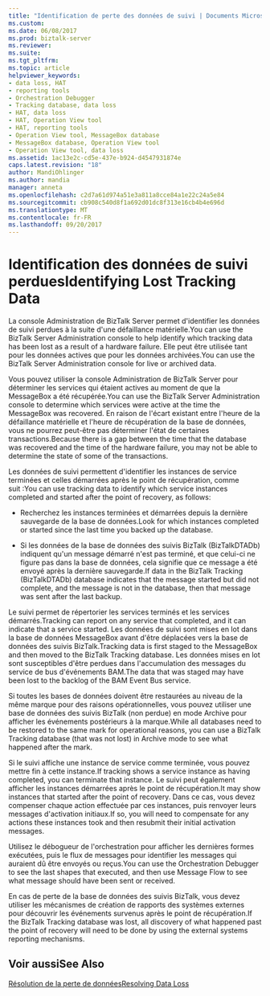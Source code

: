 ```yaml
---
title: "Identification de perte des données de suivi | Documents Microsoft"
ms.custom: 
ms.date: 06/08/2017
ms.prod: biztalk-server
ms.reviewer: 
ms.suite: 
ms.tgt_pltfrm: 
ms.topic: article
helpviewer_keywords:
- data loss, HAT
- reporting tools
- Orchestration Debugger
- Tracking database, data loss
- HAT, data loss
- HAT, Operation View tool
- HAT, reporting tools
- Operation View tool, MessageBox database
- MessageBox database, Operation View tool
- Operation View tool, data loss
ms.assetid: 1ac13e2c-cd5e-437e-b924-d4547931874e
caps.latest.revision: "18"
author: MandiOhlinger
ms.author: mandia
manager: anneta
ms.openlocfilehash: c2d7a61d974a51e3a811a8cce84a1e22c24a5e84
ms.sourcegitcommit: cb908c540d8f1a692d01dc8f313e16cb4b4e696d
ms.translationtype: MT
ms.contentlocale: fr-FR
ms.lasthandoff: 09/20/2017
---
```

# <a name="identifying-lost-tracking-data"></a><span data-ttu-id="a0031-102">Identification des données de suivi perdues</span><span class="sxs-lookup"><span data-stu-id="a0031-102">Identifying Lost Tracking Data</span></span>
<span data-ttu-id="a0031-103">La console Administration de BizTalk Server permet d'identifier les données de suivi perdues à la suite d'une défaillance matérielle.</span><span class="sxs-lookup"><span data-stu-id="a0031-103">You can use the BizTalk Server Administration console to help identify which tracking data has been lost as a result of a hardware failure.</span></span> <span data-ttu-id="a0031-104">Elle peut être utilisée tant pour les données actives que pour les données archivées.</span><span class="sxs-lookup"><span data-stu-id="a0031-104">You can use the BizTalk Server Administration console for live or archived data.</span></span>  
  
 <span data-ttu-id="a0031-105">Vous pouvez utiliser la console Administration de BizTalk Server pour déterminer les services qui étaient actives au moment de que la MessageBox a été récupérée.</span><span class="sxs-lookup"><span data-stu-id="a0031-105">You can use the BizTalk Server Administration console to determine which services were active at the time the MessageBox was recovered.</span></span> <span data-ttu-id="a0031-106">En raison de l'écart existant entre l'heure de la défaillance matérielle et l'heure de récupération de la base de données, vous ne pourrez peut-être pas déterminer l'état de certaines transactions.</span><span class="sxs-lookup"><span data-stu-id="a0031-106">Because there is a gap between the time that the database was recovered and the time of the hardware failure, you may not be able to determine the state of some of the transactions.</span></span>  
  
 <span data-ttu-id="a0031-107">Les données de suivi permettent d'identifier les instances de service terminées et celles démarrées après le point de récupération, comme suit :</span><span class="sxs-lookup"><span data-stu-id="a0031-107">You can use tracking data to identify which service instances completed and started after the point of recovery, as follows:</span></span>  
  
-   <span data-ttu-id="a0031-108">Recherchez les instances terminées et démarrées depuis la dernière sauvegarde de la base de données.</span><span class="sxs-lookup"><span data-stu-id="a0031-108">Look for which instances completed or started since the last time you backed up the database.</span></span>  
  
-   <span data-ttu-id="a0031-109">Si les données de la base de données des suivis BizTalk (BizTalkDTADb) indiquent qu'un message démarré n'est pas terminé, et que celui-ci ne figure pas dans la base de données, cela signifie que ce message a été envoyé après la dernière sauvegarde.</span><span class="sxs-lookup"><span data-stu-id="a0031-109">If data in the BizTalk Tracking (BizTalkDTADb) database indicates that the message started but did not complete, and the message is not in the database, then that message was sent after the last backup.</span></span>  
  
 <span data-ttu-id="a0031-110">Le suivi permet de répertorier les services terminés et les services démarrés.</span><span class="sxs-lookup"><span data-stu-id="a0031-110">Tracking can report on any service that completed, and it can indicate that a service started.</span></span> <span data-ttu-id="a0031-111">Les données de suivi sont mises en lot dans la base de données MessageBox avant d'être déplacées vers la base de données des suivis BizTalk.</span><span class="sxs-lookup"><span data-stu-id="a0031-111">Tracking data is first staged to the MessageBox and then moved to the BizTalk Tracking database.</span></span> <span data-ttu-id="a0031-112">Les données mises en lot sont susceptibles d'être perdues dans l'accumulation des messages du service de bus d'événements BAM.</span><span class="sxs-lookup"><span data-stu-id="a0031-112">The data that was staged may have been lost to the backlog of the BAM Event Bus service.</span></span>  
  
 <span data-ttu-id="a0031-113">Si toutes les bases de données doivent être restaurées au niveau de la même marque pour des raisons opérationnelles, vous pouvez utiliser une base de données des suivis BizTalk (non perdue) en mode Archive pour afficher les événements postérieurs à la marque.</span><span class="sxs-lookup"><span data-stu-id="a0031-113">While all databases need to be restored to the same mark for operational reasons, you can use a BizTalk Tracking database (that was not lost) in Archive mode to see what happened after the mark.</span></span>  
  
 <span data-ttu-id="a0031-114">Si le suivi affiche une instance de service comme terminée, vous pouvez mettre fin à cette instance.</span><span class="sxs-lookup"><span data-stu-id="a0031-114">If tracking shows a service instance as having completed, you can terminate that instance.</span></span> <span data-ttu-id="a0031-115">Le suivi peut également afficher les instances démarrées après le point de récupération.</span><span class="sxs-lookup"><span data-stu-id="a0031-115">It may show instances that started after the point of recovery.</span></span> <span data-ttu-id="a0031-116">Dans ce cas, vous devez compenser chaque action effectuée par ces instances, puis renvoyer leurs messages d'activation initiaux.</span><span class="sxs-lookup"><span data-stu-id="a0031-116">If so, you will need to compensate for any actions these instances took and then resubmit their initial activation messages.</span></span>  
  
 <span data-ttu-id="a0031-117">Utilisez le débogueur de l'orchestration pour afficher les dernières formes exécutées, puis le flux de messages pour identifier les messages qui auraient dû être envoyés ou reçus.</span><span class="sxs-lookup"><span data-stu-id="a0031-117">You can use the Orchestration Debugger to see the last shapes that executed, and then use Message Flow to see what message should have been sent or received.</span></span>  
  
 <span data-ttu-id="a0031-118">En cas de perte de la base de données des suivis BizTalk, vous devez utiliser les mécanismes de création de rapports des systèmes externes pour découvrir les événements survenus après le point de récupération.</span><span class="sxs-lookup"><span data-stu-id="a0031-118">If the BizTalk Tracking database was lost, all discovery of what happened past the point of recovery will need to be done by using the external systems reporting mechanisms.</span></span>  
  
## <a name="see-also"></a><span data-ttu-id="a0031-119">Voir aussi</span><span class="sxs-lookup"><span data-stu-id="a0031-119">See Also</span></span>  
 [<span data-ttu-id="a0031-120">Résolution de la perte de données</span><span class="sxs-lookup"><span data-stu-id="a0031-120">Resolving Data Loss</span></span>](../core/resolving-data-loss.md)